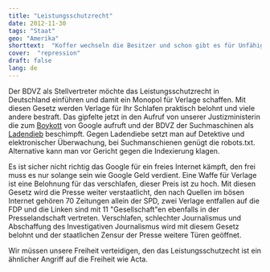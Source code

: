```yaml
---
title: "Leistungsschutzrecht"
date: 2012-11-30
tags: "Staat"
geo: "Amerika"
shorttext:  "Koffer wechseln die Besitzer und schon gibt es für Unfähigkeiten auch Belohnungen, jedoch wird auf unfähige Arbeitslose getreten..."
cover:  "repression"
draft: false
lang: de
---
```


Der BDVZ als Stellvertreter möchte das Leistungsschutzrecht in Deutschland einführen und damit ein Monopol für Verlage schaffen. Mit diesen Gesetz werden Verlage für Ihr Schlafen praktisch belohnt und viele andere bestraft. Das gipfelte jetzt in den Aufruf von unserer Justizministerin die zum [Boykott](http://newsburger.de/bundesjustizministerin-ruft-zum-google-boykott-auf-57407.html "Justiz will Boykott von Google") von Google aufruft und der BDVZ der Suchmaschinen als [Ladendieb](https://netzpolitik.org/2012/bdzv-arbeit-von-suchmaschinen-ist-mit-ladendiebstahl-vergleichbar/ "BDVZ nennt Suchmaschienen Ladendiebe") beschimpft. Gegen Ladendiebe setzt man auf Detektive und elektronischer Überwachung, bei Suchmanschienen genügt die robots.txt. Alternative kann man vor Gericht gegen die Indexierung klagen. 

Es ist sicher nicht richtig das Google für ein freies Internet kämpft, den frei muss es nur solange sein wie Google Geld verdient. Eine Waffe für Verlage ist eine Belohnung für das verschlafen, dieser Preis ist zu hoch. Mit diesen Gesetz wird die Presse weiter verstaatlicht, den nach Quellen im bösen Internet gehören 70 Zeitungen allein der SPD, zwei Verlage entfallen auf die FDP und die Linken sind mit 11 "Gesellschaft"en ebenfalls in der Presselandschaft vertreten. Verschlafen, schlechter Journalismus und Abschaffung des Investigativen Journalismus wird mit diesem Gesetz belohnt und der staatlichen Zensur der Presse weitere Türen geöffnet.

Wir müssen unsere Freiheit verteidigen, den das Leistungsschutzecht ist ein ähnlicher Angriff auf die Freiheit wie Acta.
